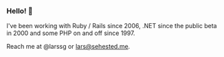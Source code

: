 ### Hello! 👋

I've been working with Ruby / Rails since 2006, .NET since the public beta in 2000 and some PHP on and off since 1997.

Reach me at @larssg or lars@sehested.me.

<!--
**larssg/larssg** is a ✨ _special_ ✨ repository because its `README.md` (this file) appears on your GitHub profile.

Here are some ideas to get you started:

- 🔭 I’m currently working on ...
- 🌱 I’m currently learning ...
- 👯 I’m looking to collaborate on ...
- 🤔 I’m looking for help with ...
- 💬 Ask me about ...
- 📫 How to reach me: ...
- 😄 Pronouns: ...
- ⚡ Fun fact: ...
-->
